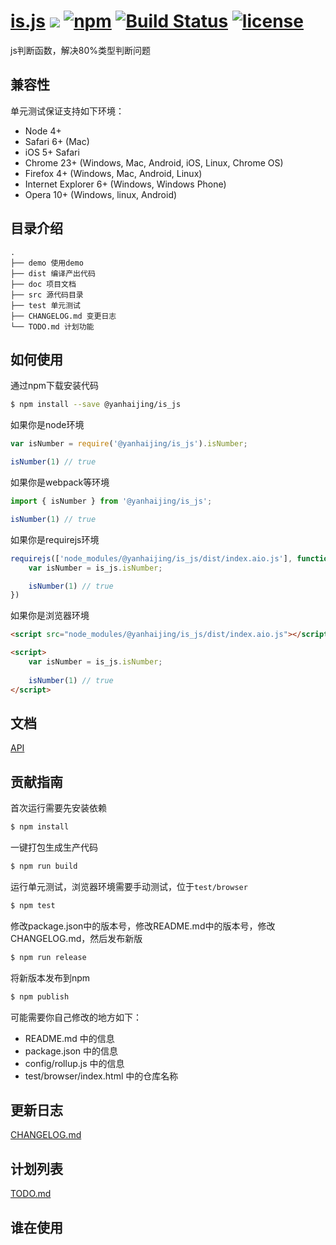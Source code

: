 # [is.js](https://github.com/yanhaijing/is.js) [![](https://img.shields.io/badge/Powered%20by-jslib%20base-brightgreen.svg)](https://github.com/yanhaijing/is.js) [![npm](https://img.shields.io/badge/npm-0.1.1-orange.svg)](https://www.npmjs.com/package/@yanhaijing/is_js) [![Build Status](https://travis-ci.org/yanhaijing/is.js.svg?branch=master)](https://travis-ci.org/yanhaijing/is.js) [![license](https://img.shields.io/badge/license-MIT-blue.svg)](https://github.com/yanhaijing/is.js/blob/master/LICENSE)
js判断函数，解决80%类型判断问题

## 兼容性
单元测试保证支持如下环境：

- Node 4+
- Safari 6+ (Mac)
- iOS 5+ Safari
- Chrome 23+ (Windows, Mac, Android, iOS, Linux, Chrome OS)
- Firefox 4+ (Windows, Mac, Android, Linux)
- Internet Explorer 6+ (Windows, Windows Phone)
- Opera 10+ (Windows, linux, Android)

## 目录介绍

```
.
├── demo 使用demo
├── dist 编译产出代码
├── doc 项目文档
├── src 源代码目录
├── test 单元测试
├── CHANGELOG.md 变更日志
└── TODO.md 计划功能
```

## 如何使用
通过npm下载安装代码

```bash
$ npm install --save @yanhaijing/is_js
```

如果你是node环境

```js
var isNumber = require('@yanhaijing/is_js').isNumber;

isNumber(1) // true
```

如果你是webpack等环境

```js
import { isNumber } from '@yanhaijing/is_js';

isNumber(1) // true
```

如果你是requirejs环境

```js
requirejs(['node_modules/@yanhaijing/is_js/dist/index.aio.js'], function (is_js) {
    var isNumber = is_js.isNumber;

    isNumber(1) // true
})
```

如果你是浏览器环境

```html
<script src="node_modules/@yanhaijing/is_js/dist/index.aio.js"></script>

<script>
    var isNumber = is_js.isNumber;
    
    isNumber(1) // true
</script>
```

## 文档
[API](./doc/api.md)

## 贡献指南
首次运行需要先安装依赖

```bash
$ npm install
```

一键打包生成生产代码

```bash
$ npm run build
```

运行单元测试，浏览器环境需要手动测试，位于`test/browser`

```bash
$ npm test
```

修改package.json中的版本号，修改README.md中的版本号，修改CHANGELOG.md，然后发布新版

```bash
$ npm run release
```

将新版本发布到npm

```bash
$ npm publish
```

可能需要你自己修改的地方如下：

- README.md 中的信息
- package.json 中的信息
- config/rollup.js 中的信息
- test/browser/index.html 中的仓库名称

## 更新日志
[CHANGELOG.md](./CHANGELOG.md)

## 计划列表
[TODO.md](./TODO.md)

## 谁在使用
